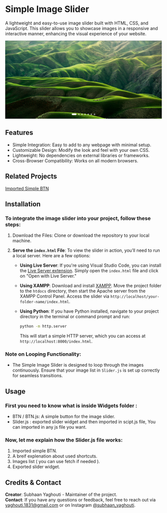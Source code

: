# **Simple Image Slider**

A lightweight and easy-to-use image slider built with HTML, CSS, and JavaScript. This slider allows you to showcase images in a responsive and interactive manner, enhancing the visual experience of your website.

![Alt text](images/Screenshot.jpg)

## Features

- Simple Integration: Easy to add to any webpage with minimal setup.
- Customizable Design: Modify the look and feel with your own CSS.
- Lightweight: No dependencies on external libraries or frameworks.
- Cross-Browser Compatibility: Works on all modern browsers.

## Related Projects

[Imported Simple BTN](https://github.com/S-Yaghouti/BTN)

## Installation

### To integrate the image slider into your project, follow these steps:

1. Download the Files: Clone or download the repository to your local machine.
2. **Serve the `index.html` File**: To view the slider in action, you’ll need to run a local server. Here are a few options:

   - **Using Live Server**: If you're using Visual Studio Code, you can install the [Live Server extension](https://marketplace.visualstudio.com/items?itemName=ritwickdey.LiveServer). Simply open the `index.html` file and click on "Open with Live Server."

   - **Using XAMPP**: Download and install [XAMPP](https://www.apachefriends.org/index.html). Move the project folder to the `htdocs` directory, then start the Apache server from the XAMPP Control Panel. Access the slider via `http://localhost/your-folder-name/index.html`.

   - **Using Python**: If you have Python installed, navigate to your project directory in the terminal or command prompt and run:
     ```bash
     python -m http.server
     ```
     This will start a simple HTTP server, which you can access at `http://localhost:8000/index.html`.

### Note on Looping Functionality:

- The Simple Image Slider is designed to loop through the images continuously. Ensure that your image list in `Slider.js` is set up correctly for seamless transitions.

## Usage

### First you need to know what is inside Widgets folder :

- BTN / BTN.js: A simple button for the image slider.
- Slider.js : exported slider widget and then imported in scipt.js file, You can imported in any js file you want.

### Now, let me explain how the Slider.js file works:

1. Imported simple BTN.
2. A breif explenation about used shortcuts.
3. Images list ( you can use fetch if needed ).
4. Exported slider widget.

## Credits & Contact

**Creator**: Subhaan Yaghouti - Maintainer of the project.  
**Contact**: If you have any questions or feedback, feel free to reach out via [yaghouti.1831@gmail.com](mailto:yaghouti.1831@gmail.com) or on Instagram [@subhaan_yaghouti](https://www.instagram.com/subhaan_yaghouti?igsh=bmE3ZTl1bGkwaW50).
